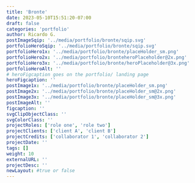 ```yaml
---
title: 'Bronte'
date: 2023-05-10T15:51:20-07:00
draft: false
categories: 'portfolio'
author: Ricardo G.
postImageSqip: '../media/portfolio/bronte/sqip.svg'
portfolioHeroSqip: '../media/portfolio/bronte/sqip.svg'
portfolioHero1x: '../media/portfolio/bronte/placeHolder_sm.png'
portfolioHero2x: '../media/portfolio/bronteheroPlaceholder@2x.png'
portfolioHero3x: '../media/portfolio/bronte/heroPlaceholder@3x.png'
portfolioHeroAlt: ''
# heroFigcaption goes on the portfolio/ landing page
heroFigcaption: ''
postImage1x: '../media/portfolio/bronte/placeHolder_sm.png'
postImage2x: '../media/portfolio/bronte/placeHolder_sm@2x.png'
postImage3x: '../media/portfolio/bronte/placeHolder_sm@3x.png'
postImageAlt: ''
figcaption: ''
svgClipObjectClass: ''
svgColorClass: ''
projectRoles: ['role one', 'role two']
projectClients: ['client A', 'client B']
projectCredits: ['collaborator 1', 'collaborator 2']
projectDate: ''
tags: []
weight: 10
externalURL: ''
projectDesc: ''
newLayout: #true or false
---
```

